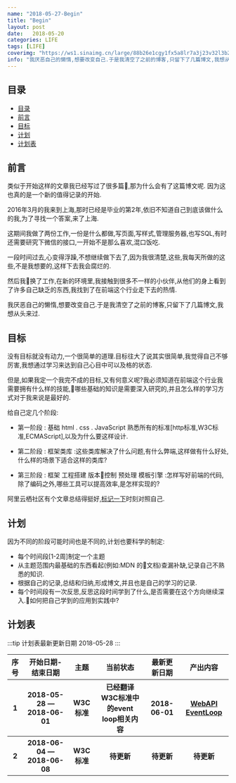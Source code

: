 ```yaml
---
name: "2018-05-27-Begin"
title: "Begin"
layout: post
date:   2018-05-20
categories: LIFE
tags: [LIFE]
coverimg: "https://ws1.sinaimg.cn/large/88b26e1cgy1fx5a8lr7a3j23v32l3b2a.jpg"
info: "我厌恶自己的懒惰,想要改变自己.于是我清空了之前的博客,只留下了几篇博文,我想从头来过"
---
```


## 目录

- [目录](#目录)
- [前言](#前言)
- [目标](#目标)
- [计划](#计划)
- [计划表](#计划表)

## 前言
类似于开始这样的文章我已经写过了很多篇,那为什么会有了这篇博文呢.
因为这也真的是一个新的值得记录的开始.

2016年3月的我来到上海,那时已经是毕业的第2年,依旧不知道自己到底该做什么的我,为了寻找一个答案,来了上海.

这期间我做了两份工作,一份是什么都做,写页面,写样式,管理服务器,也写SQL,有时还需要研究下微信的接口,一开始不是那么喜欢,混口饭吃.

一段时间过去,心变得浮躁,不想继续做下去了,因为我很清楚,这些,我每天所做的这些,不是我想要的,这样下去我会腐烂的.

然后我换了工作,在新的环境里,我接触到很多不一样的小伙伴,从他们的身上看到了许多自己缺乏的东西,我找到了在前端这个行业走下去的热情.

我厌恶自己的懒惰,想要改变自己.于是我清空了之前的博客,只留下了几篇博文,我想从头来过.

## 目标
没有目标就没有动力,一个很简单的道理.目标往大了说其实很简单,我觉得自己不够厉害,我想通过学习来达到自己心目中可以及格的状态.

但是,如果我定一个我完不成的目标,又有何意义呢?我必须知道在前端这个行业我需要拥有什么样的技能,哪些基础的知识是需要深入研究的,并且怎么样的学习方式对于我来说是最好的.

给自己定几个阶段:

* 第一阶段 : 基础 html . css . JavaScript 熟悉所有的标准[http标准,W3C标准,ECMAScript],以及为什么要这样设计.

* 第二阶段 : 框架类库 :这些类库解决了什么问题,有什么弊端,这样做有什么好处,什么样的场景下适合这样的类库?

* 第三阶段 : 框架 工程搭建 版本控制 预处理 模板引擎 :怎样写好前端的代码,除了编码之外,哪些工具可以提高效率,是怎样实现的?

阿里云栖社区有个文章总结得挺好,[标记一下](https://yq.aliyun.com/articles/270932?spm=a2c4e.11153940.blogcont71256.235.335b4eaad2yzg0)时刻对照自己.

## 计划
因为不同的阶段可能时间也是不同的,计划也要科学的制定:

* 每个时间段[1-2周]制定一个主题
* 从主题范围内最基础的东西看起(例如:MDN 的文档)查漏补缺,记录自己不熟悉的知识.
* 根据自己的记录,总结和归纳,形成博文,并且也是自己的学习的记录.
* 每个时间段有一次反思,反思这段时间学到了什么,是否需要在这个方向继续深入.如何把自己学到的应用到实践中?

## 计划表

:::tip
计划表最新更新日期 2018-05-28
:::

<div>
    <table border="0">
	  <tr>
	    <th>序号</th>
	    <th>开始日期-结束日期</th>
        <th>主题</th>
        <th>当前状态</th>
        <th>最新更新日期</th>
        <th>产出内容</th>
	  </tr>
	  <tr>
	    <th>1</th>
	    <th>2018-05-28 — 2018-06-01</th>
        <th>W3C标准</th>
        <th>已经翻译W3C标准中的event loop相关内容</th>
        <th>2018-06-01</th>
        <th><a href="https://dendise7en.tech/html/2018/05/30/W3C-translate_WebAPI_Eventloop.html">WebAPI EventLoop</a></th>
	  </tr>
    <tr>
	    <th>2</th>
	    <th>2018-06-04 — 2018-06-08</th>
        <th>W3C标准</th>
        <th>待更新</th>
        <th>待更新</th>
        <th>待更新</th>
	  </tr>
    </table>
</div>
        
